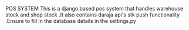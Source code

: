 POS SYSTEM
This is a django based pos system that handles warehouse stock and shop stock .It also contains daraja api's stk push functionality .Ensure to fill in the database details in the settings.py

